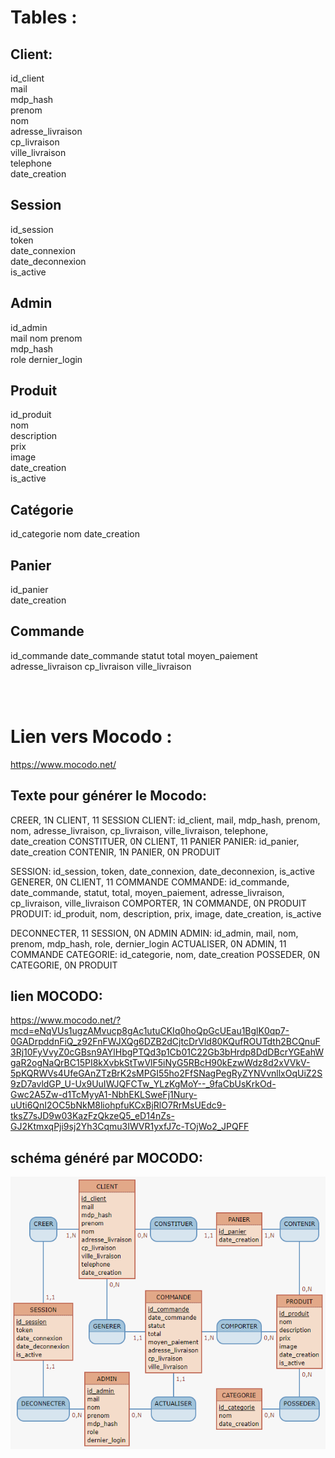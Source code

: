 # Tables :

## Client:
id_client  
mail  
mdp_hash  
prenom  
nom  
adresse_livraison  
cp_livraison  
ville_livraison  
telephone  
date_creation  

## Session
id_session  
token  
date_connexion  
date_deconnexion  
is_active  

## Admin 
id_admin  
mail
nom
prenom  
mdp_hash  
role
dernier_login

## Produit
id_produit  
nom   
description  
prix  
image  
date_creation  
is_active  

## Catégorie
id_categorie
nom
date_creation

## Panier
id_panier  
date_creation

## Commande
id_commande
date_commande
statut
total
moyen_paiement
adresse_livraison
cp_livraison 
ville_livraison

<br>
<br>

# Lien vers Mocodo : 
https://www.mocodo.net/


## Texte pour générer le Mocodo: 
CREER, 1N CLIENT, 11 SESSION
CLIENT: id_client, mail, mdp_hash, prenom, nom, adresse_livraison, cp_livraison, ville_livraison, telephone, date_creation
CONSTITUER, 0N CLIENT, 11 PANIER
PANIER: id_panier, date_creation
CONTENIR, 1N PANIER, 0N PRODUIT

SESSION: id_session, token, date_connexion, date_deconnexion, is_active
GENERER, 0N CLIENT, 11 COMMANDE
COMMANDE: id_commande, date_commande, statut, total, moyen_paiement, adresse_livraison, cp_livraison, ville_livraison
COMPORTER, 1N COMMANDE, 0N PRODUIT
PRODUIT: id_produit, nom, description, prix, image, date_creation, is_active

DECONNECTER, 11 SESSION, 0N ADMIN
ADMIN: id_admin, mail, nom, prenom, mdp_hash, role, dernier_login
ACTUALISER, 0N ADMIN, 11 COMMANDE
CATEGORIE: id_categorie, nom, date_creation
POSSEDER, 0N CATEGORIE,  0N PRODUIT

## lien MOCODO: 

https://www.mocodo.net/?mcd=eNqVUs1ugzAMvucp8gAc1utuCKIq0hoQpGcUEau1BglK0qp7-0GADrpddnFiQ_z92FnFWJXQg6DZB2dCjtcDrVld80KQufROUTdth2BCQnuF3Rj10FyVvyZ0cGBsn9AYlHbgPTQd3p1Cb01C22Gb3bHrdp8DdDBcrYGEahWgaR2ogNaQrBC15PI8kXvbkStTwVlF5iNyG5RBcH90kEzwWdz8d2xVVkV-5pKQRWVs4UfeGAnZTzBrK2sMPGI55ho2FfSNagPegRyZYNVvnllxOqUiZ2S9zD7avldGP_U-Ux9UuIWJQFCTw_YLzKgMoY--_9faCbUsKrkOd-Gwc2A5Zw-d1TcMyyA1-NbhEKLSweFj1Nury-uUti6QnI2OC5bNkM8liohpfuKCxBjRlO7RrMsUEdc9-tksZ7sJD9w03KazFzQkzeQ5_eD14nZs-GJ2KtmxqPji9sj2Yh3Cqmu3IWVR1yxfJ7c-TOjWo2_JPQFF


## schéma généré par MOCODO: 

![alt text](image.png)